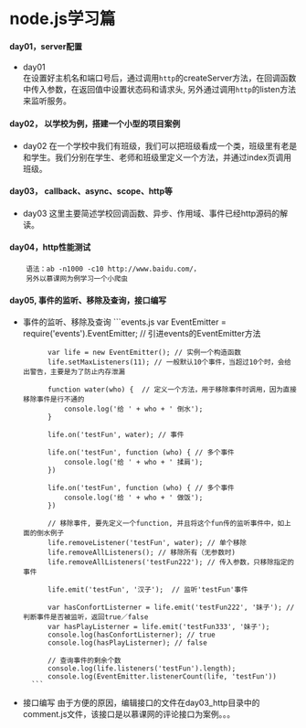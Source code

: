 node.js学习篇
====
#### day01，server配置
* day01 <br>
        在设置好主机名和端口号后，通过调用`http`的createServer方法，在回调函数中传入参数，在返回值中设置状态码和请求头,
    另外通过调用`http`的listen方法来监听服务。
#### day02， 以学校为例，搭建一个小型的项目案例
* day02
        在一个学校中我们有班级，我们可以把班级看成一个类，班级里有老是和学生。我们分别在学生、老师和班级里定义一个方法，并通过index页调用班级。

#### day03， callback、async、scope、http等
* day03
        这里主要简述学校回调函数、异步、作用域、事件已经http源码的解读。

#### day04，http性能测试
        语法：ab -n1000 -c10 http://www.baidu.com/，
        另外以慕课网为例学习一个小爬虫

#### day05, 事件的监听、移除及查询，接口编写
* 事件的监听、移除及查询
        ```events.js
            var EventEmitter = require('events').EventEmitter; // 引进events的EventEmitter方法

            var life = new EventEmitter(); // 实例一个构造函数
            life.setMaxListeners(11); // 一般默认10个事件，当超过10个时，会给出警告，主要是为了防止内存泄漏

            function water(who) {  // 定义一个方法，用于移除事件时调用，因为直接移除事件是行不通的
                console.log('给 ' + who + ' 倒水');
            }

            life.on('testFun', water); // 事件

            life.on('testFun', function (who) { // 多个事件
                console.log('给 ' + who + ' 揉肩');
            })

            life.on('testFun', function (who) { // 多个事件
                console.log('给 ' + who + ' 做饭');
            })

            // 移除事件, 要先定义一个function, 并且将这个fun传的监听事件中，如上面的倒水例子
            life.removeListener('testFun', water); // 单个移除
            life.removeAllListeners(); // 移除所有（无参数时)
            life.removeAllListeners('testFun222'); // 传入参数，只移除指定的事件

            life.emit('testFun', '汉子');  // 监听'testFun'事件

            var hasConfortListerner = life.emit('testFun222', '妹子'); // 判断事件是否被监听，返回true／false
            var hasPlayListerner = life.emit('testFun333', '妹子');
            console.log(hasConfortListerner); // true
            console.log(hasPlayListerner); // false

            // 查询事件的剩余个数
            console.log(life.listeners('testFun').length);
            console.log(EventEmitter.listenerCount(life, 'testFun'))
        ```
* 接口编写
        由于方便的原因，编辑接口的文件在day03_http目录中的comment.js文件，该接口是以慕课网的评论接口为案例。。。



